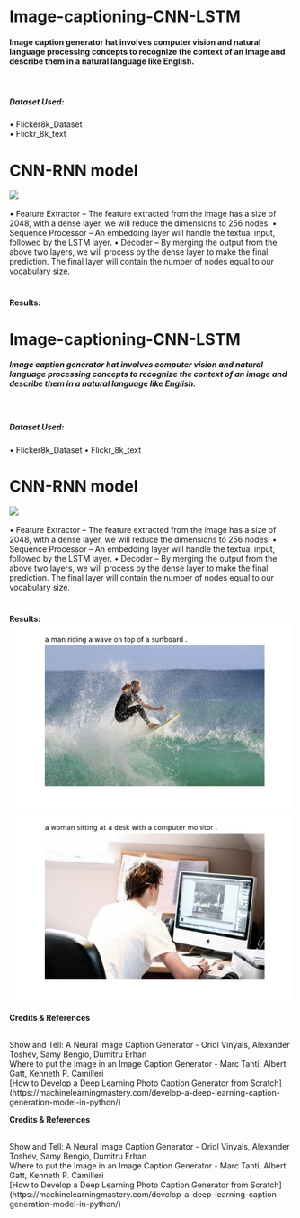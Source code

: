 # Image-captioning-CNN-LSTM


#### Image caption generator hat involves computer vision and natural language processing concepts to recognize the context of an image and describe them in a natural language like English.

<br>

##### Dataset Used:
• Flicker8k_Dataset <br>
• Flickr_8k_text 



# CNN-RNN model

<img src = "https://d2h0cx97tjks2p.cloudfront.net/blogs/wp-content/uploads/sites/2/2019/11/model-python-machine-learning-project.png"/>

• Feature Extractor – The feature extracted from the image has a size of 2048, with a dense layer, we will reduce the dimensions to 256 nodes.
• Sequence Processor – An embedding layer will handle the textual input, followed by the LSTM layer.
• Decoder – By merging the output from the above two layers, we will process by the dense layer to make the final prediction. The final layer will contain the number of nodes equal to our vocabulary size.
#
**Results:**
# Image-captioning-CNN-LSTM


##### Image caption generator hat involves computer vision and natural language processing concepts to recognize the context of an image and describe them in a natural language like English.

<br>

##### Dataset Used:
• Flicker8k_Dataset 
• Flickr_8k_text 



# CNN-RNN model

<img src = "https://d2h0cx97tjks2p.cloudfront.net/blogs/wp-content/uploads/sites/2/2019/11/model-python-machine-learning-project.png"/>

• Feature Extractor – The feature extracted from the image has a size of 2048, with a dense layer, we will reduce the dimensions to 256 nodes.
• Sequence Processor – An embedding layer will handle the textual input, followed by the LSTM layer.
• Decoder – By merging the output from the above two layers, we will process by the dense layer to make the final prediction. The final layer will contain the number of nodes equal to our vocabulary size.
#
**Results:**
![Alt text](/Images/gen_7526599338.jpg)
![Alt text](/Images/gen_7148046575.jpg)

**Credits & References**


</br>
Show and Tell: A Neural Image Caption Generator - Oriol Vinyals, Alexander Toshev, Samy Bengio, Dumitru Erhan
<br>
Where to put the Image in an Image Caption Generator - Marc Tanti, Albert Gatt, Kenneth P. Camilleri
<br>
[How to Develop a Deep Learning Photo Caption Generator from Scratch](https://machinelearningmastery.com/develop-a-deep-learning-caption-generation-model-in-python/)


  

**Credits & References**


</br>
Show and Tell: A Neural Image Caption Generator - Oriol Vinyals, Alexander Toshev, Samy Bengio, Dumitru Erhan
<br>
Where to put the Image in an Image Caption Generator - Marc Tanti, Albert Gatt, Kenneth P. Camilleri
<br>
[How to Develop a Deep Learning Photo Caption Generator from Scratch](https://machinelearningmastery.com/develop-a-deep-learning-caption-generation-model-in-python/)


  
